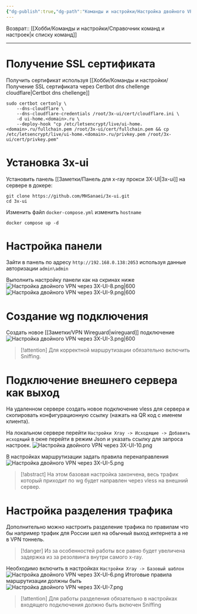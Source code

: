 ```yaml
---
{"dg-publish":true,"dg-path":"Команды и настройки/Настройка двойного VPN через 3X-UI.md","permalink":"/komandy-i-nastrojki/nastrojka-dvojnogo-vpn-cherez-3-x-ui/"}
---
```


Возврат:: [[Хобби/Команды и настройки/Справочник команд и настроек\|к списку команд]]

---
# Получение SSL сертификата

Получить сертификат используя [[Хобби/Команды и настройки/Получение SSL сертификата через Certbot dns chellenge cloudflare\|Certbot dns chellenge]] 

```shell
sudo certbot certonly \
	--dns-cloudflare \  
	--dns-cloudflare-credentials /root/3x-ui/cert/cloudflare.ini \
	-d ui-home.<domain>.ru \
	--deploy-hook "cp /etc/letsencrypt/live/ui-home.<domain>.ru/fullchain.pem /root/3x-ui/cert/fullchain.pem && cp /etc/letsencrypt/live/ui-home.<domain>.ru/privkey.pem /root/3x-ui/cert/privkey.pem"
```

# Установка 3x-ui

Установить панель [[Заметки/Панель для x-ray прокси 3X-UI\|3x-ui]] на сервере в докере:

```shell
git clone https://github.com/MHSanaei/3x-ui.git
cd 3x-ui
```

Изменить файл `docker-compose.yml` изменить `hostname`

```shell
docker compose up -d
```

# Настройка панели

Зайти в панель по адресу `http://192.168.0.138:2053` используя данные авторизации `admin\admin`

Выполнить настройку панели как на скринах ниже
![Настройка двойного VPN через 3X-UI-8.png|600](/img/user/%D0%98%D1%81%D1%85%D0%BE%D0%B4%D0%BD%D0%B8%D0%BA%D0%B8/%D0%9D%D0%B0%D1%81%D1%82%D1%80%D0%BE%D0%B9%D0%BA%D0%B0%20%D0%B4%D0%B2%D0%BE%D0%B9%D0%BD%D0%BE%D0%B3%D0%BE%20VPN%20%D1%87%D0%B5%D1%80%D0%B5%D0%B7%203X-UI-8.png)
![Настройка двойного VPN через 3X-UI-9.png|600](/img/user/%D0%98%D1%81%D1%85%D0%BE%D0%B4%D0%BD%D0%B8%D0%BA%D0%B8/%D0%9D%D0%B0%D1%81%D1%82%D1%80%D0%BE%D0%B9%D0%BA%D0%B0%20%D0%B4%D0%B2%D0%BE%D0%B9%D0%BD%D0%BE%D0%B3%D0%BE%20VPN%20%D1%87%D0%B5%D1%80%D0%B5%D0%B7%203X-UI-9.png)
# Создание wg подключения

Создать новое [[Заметки/VPN Wireguard\|wireguard]] подключение 
![Настройка двойного VPN через 3X-UI-3.png|600](/img/user/%D0%98%D1%81%D1%85%D0%BE%D0%B4%D0%BD%D0%B8%D0%BA%D0%B8/%D0%9D%D0%B0%D1%81%D1%82%D1%80%D0%BE%D0%B9%D0%BA%D0%B0%20%D0%B4%D0%B2%D0%BE%D0%B9%D0%BD%D0%BE%D0%B3%D0%BE%20VPN%20%D1%87%D0%B5%D1%80%D0%B5%D0%B7%203X-UI-3.png)
> [!attention]
> Для корректной маршрутизации обязательно включить Sniffing.

# Подключение внешнего сервера как выход

На удаленном сервере создать новое подключение vless для сервера и скопировать конфигурационную ссылку (нажать на QR код с именем клиента).

На локальном сервере перейти `Настройки Xray -> Исходящие -> Добавить исходящий` в окне перейти в режим Json и указать ссылку для запроса настроек.
![Настройка двойного VPN через 3X-UI-10.png](/img/user/%D0%98%D1%81%D1%85%D0%BE%D0%B4%D0%BD%D0%B8%D0%BA%D0%B8/%D0%9D%D0%B0%D1%81%D1%82%D1%80%D0%BE%D0%B9%D0%BA%D0%B0%20%D0%B4%D0%B2%D0%BE%D0%B9%D0%BD%D0%BE%D0%B3%D0%BE%20VPN%20%D1%87%D0%B5%D1%80%D0%B5%D0%B7%203X-UI-10.png)

В настройках маршрутизации задать правила перенаправления
![Настройка двойного VPN через 3X-UI-5.png](/img/user/%D0%98%D1%81%D1%85%D0%BE%D0%B4%D0%BD%D0%B8%D0%BA%D0%B8/%D0%9D%D0%B0%D1%81%D1%82%D1%80%D0%BE%D0%B9%D0%BA%D0%B0%20%D0%B4%D0%B2%D0%BE%D0%B9%D0%BD%D0%BE%D0%B3%D0%BE%20VPN%20%D1%87%D0%B5%D1%80%D0%B5%D0%B7%203X-UI-5.png)

> [!abstract]
> На этом базовая настройка закончена, весь трафик который приходит по wg будет направлен через vless на внешний сервер.

# Настройка разделения трафика
Дополнительно можно настроить разделение трафика по правилам что бы например трафик для России шел на обычный выход интернета а не в VPN тоннель.
> [!danger]
> Из за особенностей работы все равно будет увеличена задержка из за резолвинга внутри самого x-ray. 

Необходимо включить в настройках `Настройки Xray -> Базовый шаблон`
![Настройка двойного VPN через 3X-UI-6.png](/img/user/%D0%98%D1%81%D1%85%D0%BE%D0%B4%D0%BD%D0%B8%D0%BA%D0%B8/%D0%9D%D0%B0%D1%81%D1%82%D1%80%D0%BE%D0%B9%D0%BA%D0%B0%20%D0%B4%D0%B2%D0%BE%D0%B9%D0%BD%D0%BE%D0%B3%D0%BE%20VPN%20%D1%87%D0%B5%D1%80%D0%B5%D0%B7%203X-UI-6.png)
Итоговые правила маршрутизации должны быть
![Настройка двойного VPN через 3X-UI-7.png](/img/user/%D0%98%D1%81%D1%85%D0%BE%D0%B4%D0%BD%D0%B8%D0%BA%D0%B8/%D0%9D%D0%B0%D1%81%D1%82%D1%80%D0%BE%D0%B9%D0%BA%D0%B0%20%D0%B4%D0%B2%D0%BE%D0%B9%D0%BD%D0%BE%D0%B3%D0%BE%20VPN%20%D1%87%D0%B5%D1%80%D0%B5%D0%B7%203X-UI-7.png)
> [!attention]
> Для работы разделения обязательно в настройках входящего подключения должно быть включен Sniffing
